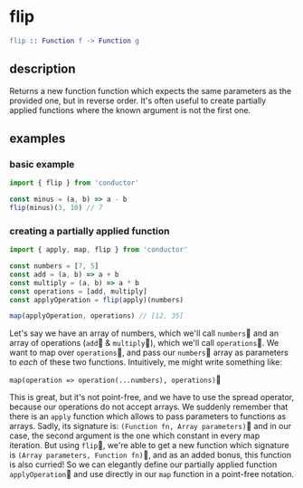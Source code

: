 # flip

```erlang
flip :: Function f -> Function g
```

## description

Returns a new function function which expects the same parameters as the provided one, but in reverse order. It's often useful to create partially applied functions where the known argument is not the first one.

## examples

### basic example

```javascript
import { flip } from 'conductor'

const minus = (a, b) => a - b
flip(minus)(3, 10) // 7
```

### creating a partially applied function

```javascript
import { apply, map, flip } from 'conductor'

const numbers = [7, 5]
const add = (a, b) => a + b
const multiply = (a, b) => a * b
const operations = [add, multiply]
const applyOperation = flip(apply)(numbers)

map(applyOperation, operations) // [12, 35]
```

Let's say we have an array of numbers, which we'll call `numbers` and an array of operations \(`add` & `multiply`\), which we'll call `operations`. We want to map over `operations`, and pass our `numbers` array as parameters to _each_ of these two functions. Intuitively, me might write something like:

`map(operation => operation(...numbers), operations)`

This is great, but it's not point-free, and we have to use the spread operator, because our operations do not accept arrays. We suddenly remember that there is an `apply` function which allows to pass parameters to functions as arrays. Sadly, its signature is: `(Function fn, Array parameters)` and in our case, the second argument is the one which constant in every map iteration. But using `flip`, we're able to get a new function which signature is `(Array parameters, Function fn)`, and as an added bonus, this function is also curried! So we can elegantly define our partially applied function `applyOperation` and use directly in our `map` function in a point-free notation.

